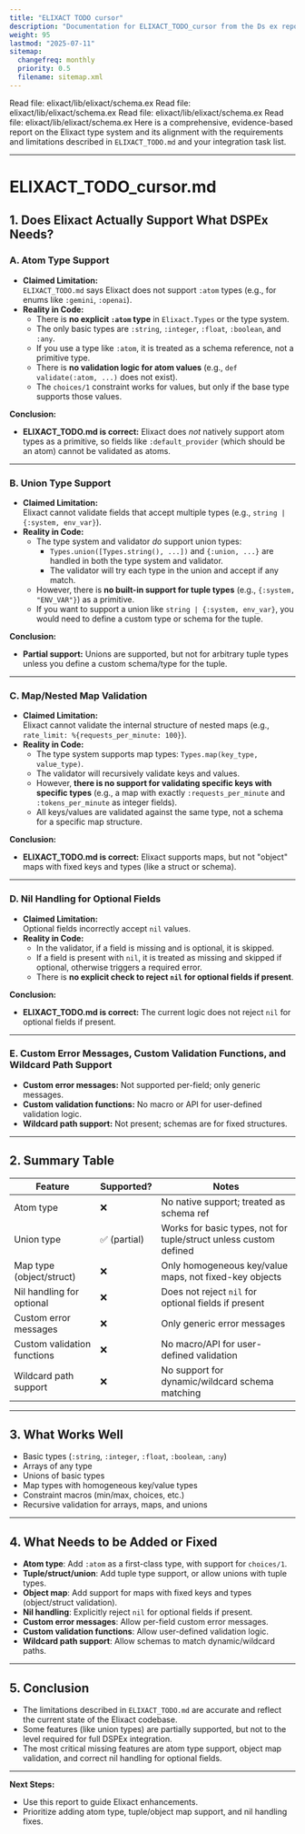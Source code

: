 ```yaml
---
title: "ELIXACT TODO cursor"
description: "Documentation for ELIXACT_TODO_cursor from the Ds ex repository."
weight: 95
lastmod: "2025-07-11"
sitemap:
  changefreq: monthly
  priority: 0.5
  filename: sitemap.xml
---
```


Read file: elixact/lib/elixact/schema.ex
Read file: elixact/lib/elixact/schema.ex
Read file: elixact/lib/elixact/schema.ex
Read file: elixact/lib/elixact/schema.ex
Here is a comprehensive, evidence-based report on the Elixact type system and its alignment with the requirements and limitations described in `ELIXACT_TODO.md` and your integration task list.

---

# ELIXACT_TODO_cursor.md

## 1. **Does Elixact Actually Support What DSPEx Needs?**

### **A. Atom Type Support**

- **Claimed Limitation:**  
  `ELIXACT_TODO.md` says Elixact does not support `:atom` types (e.g., for enums like `:gemini`, `:openai`).
- **Reality in Code:**  
  - There is **no explicit `:atom` type** in `Elixact.Types` or the type system.
  - The only basic types are `:string`, `:integer`, `:float`, `:boolean`, and `:any`.
  - If you use a type like `:atom`, it is treated as a schema reference, not a primitive type.
  - There is **no validation logic for atom values** (e.g., `def validate(:atom, ...)` does not exist).
  - The `choices/1` constraint works for values, but only if the base type supports those values.

**Conclusion:**  
- **ELIXACT_TODO.md is correct:** Elixact does *not* natively support atom types as a primitive, so fields like `:default_provider` (which should be an atom) cannot be validated as atoms.

---

### **B. Union Type Support**

- **Claimed Limitation:**  
  Elixact cannot validate fields that accept multiple types (e.g., `string | {:system, env_var}`).
- **Reality in Code:**  
  - The type system and validator *do* support union types:  
    - `Types.union([Types.string(), ...])` and `{:union, ...}` are handled in both the type system and validator.
    - The validator will try each type in the union and accept if any match.
  - However, there is **no built-in support for tuple types** (e.g., `{:system, "ENV_VAR"}`) as a primitive.
  - If you want to support a union like `string | {:system, env_var}`, you would need to define a custom type or schema for the tuple.

**Conclusion:**  
- **Partial support:** Unions are supported, but not for arbitrary tuple types unless you define a custom schema/type for the tuple.

---

### **C. Map/Nested Map Validation**

- **Claimed Limitation:**  
  Elixact cannot validate the internal structure of nested maps (e.g., `rate_limit: %{requests_per_minute: 100}`).
- **Reality in Code:**  
  - The type system supports map types: `Types.map(key_type, value_type)`.
  - The validator will recursively validate keys and values.
  - However, **there is no support for validating specific keys with specific types** (e.g., a map with exactly `:requests_per_minute` and `:tokens_per_minute` as integer fields).
  - All keys/values are validated against the same type, not a schema for a specific map structure.

**Conclusion:**  
- **ELIXACT_TODO.md is correct:** Elixact supports maps, but not "object" maps with fixed keys and types (like a struct or schema).

---

### **D. Nil Handling for Optional Fields**

- **Claimed Limitation:**  
  Optional fields incorrectly accept `nil` values.
- **Reality in Code:**  
  - In the validator, if a field is missing and is optional, it is skipped.
  - If a field is present with `nil`, it is treated as missing and skipped if optional, otherwise triggers a required error.
  - There is **no explicit check to reject `nil` for optional fields if present**.

**Conclusion:**  
- **ELIXACT_TODO.md is correct:** The current logic does not reject `nil` for optional fields if present.

---

### **E. Custom Error Messages, Custom Validation Functions, and Wildcard Path Support**

- **Custom error messages:** Not supported per-field; only generic messages.
- **Custom validation functions:** No macro or API for user-defined validation logic.
- **Wildcard path support:** Not present; schemas are for fixed structures.

---

## 2. **Summary Table**

| Feature                        | Supported? | Notes                                                                 |
|------------------------------- |-----------|-----------------------------------------------------------------------|
| Atom type                      | ❌        | No native support; treated as schema ref                              |
| Union type                     | ✅ (partial) | Works for basic types, not for tuple/struct unless custom defined     |
| Map type (object/struct)       | ❌        | Only homogeneous key/value maps, not fixed-key objects                |
| Nil handling for optional      | ❌        | Does not reject `nil` for optional fields if present                  |
| Custom error messages          | ❌        | Only generic error messages                                           |
| Custom validation functions    | ❌        | No macro/API for user-defined validation                              |
| Wildcard path support          | ❌        | No support for dynamic/wildcard schema matching                       |

---

## 3. **What Works Well**

- Basic types (`:string`, `:integer`, `:float`, `:boolean`, `:any`)
- Arrays of any type
- Unions of basic types
- Map types with homogeneous key/value types
- Constraint macros (min/max, choices, etc.)
- Recursive validation for arrays, maps, and unions

---

## 4. **What Needs to be Added or Fixed**

- **Atom type**: Add `:atom` as a first-class type, with support for `choices/1`.
- **Tuple/struct/union**: Add tuple type support, or allow unions with tuple types.
- **Object map**: Add support for maps with fixed keys and types (object/struct validation).
- **Nil handling**: Explicitly reject `nil` for optional fields if present.
- **Custom error messages**: Allow per-field custom error messages.
- **Custom validation functions**: Allow user-defined validation logic.
- **Wildcard path support**: Allow schemas to match dynamic/wildcard paths.

---

## 5. **Conclusion**

- The limitations described in `ELIXACT_TODO.md` are accurate and reflect the current state of the Elixact codebase.
- Some features (like union types) are partially supported, but not to the level required for full DSPEx integration.
- The most critical missing features are atom type support, object map validation, and correct nil handling for optional fields.

---

**Next Steps:**  
- Use this report to guide Elixact enhancements.
- Prioritize adding atom type, tuple/object map support, and nil handling fixes.

 
